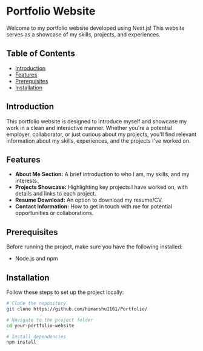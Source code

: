 # Portfolio Website

Welcome to my portfolio website developed using Next.js! This website serves as a showcase of my skills, projects, and experiences.

## Table of Contents

- [Introduction](#introduction)
- [Features](#features)
- [Prerequisites](#prerequisites)
- [Installation](#installation)
  
## Introduction

This portfolio website is designed to introduce myself and showcase my work in a clean and interactive manner. Whether you're a potential employer, collaborator, or just curious about my projects, you'll find relevant information about my skills, experiences, and the projects I've worked on.

## Features

- **About Me Section:** A brief introduction to who I am, my skills, and my interests.
- **Projects Showcase:** Highlighting key projects I have worked on, with details and links to each project.
- **Resume Download:** An option to download my resume/CV.
- **Contact Information:** How to get in touch with me for potential opportunities or collaborations.

## Prerequisites

Before running the project, make sure you have the following installed:

- Node.js and npm

## Installation

Follow these steps to set up the project locally:

```bash
# Clone the repository
git clone https://github.com/himanshu1161/Portfolio/

# Navigate to the project folder
cd your-portfolio-website

# Install dependencies
npm install

